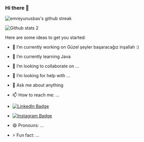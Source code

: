 ### Hi there 👋


![emreyunusbas's github streak](https://github-readme-streak-stats.herokuapp.com/?user=emreyunusbas&theme=blue-green)

![Github stats 2](https://github-readme-stats.vercel.app/api?username=emreyunusbas&show_icons=true&theme=radical)

Here are some ideas to get you started:

- 🔭 I’m currently working on Güzel şeyler başaracağız inşallah :)
- 🌱 I’m currently learning Java
- 👯 I’m looking to collaborate on ...
- 🤔 I’m looking for help with ...
- 💬 Ask me about anything
- 📫 How to reach me: ...
- [![LinkedIn Badge](https://img.shields.io/badge/-LinkedIn-0077B5?style=flat-quare&labelColor=0077B5&logo=linkedin&logoColor=white&link=https://www.linkedin.com/in/yunus-emre-ba%C5%9F/)](https://www.linkedin.com/in/yunus-emre-ba%C5%9F/)
- [![Instagram Badge](https://img.shields.io/badge/-Instagram-833AB4?style=flat-quare&labelColor=833AB4&logo=instagram&logoColor=white&link=https://instagram.com/shqiptarbey)](https://instagram.com/shqiptarbey)

- 😄 Pronouns: ...
- ⚡ Fun fact: ...
